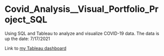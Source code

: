 # Covid_Analysis__Visual_Portfolio_Project_SQL
 Using SQL and Tableau to analyze and visualize COVID-19 data. The data is up the date: 7/17/2021
 
 Link to [my Tableau dashboard](https://public.tableau.com/app/profile/wyatt1368/viz/COVIDDeathAnalysisGlobalNumbersDashboard/Dashboard1)
